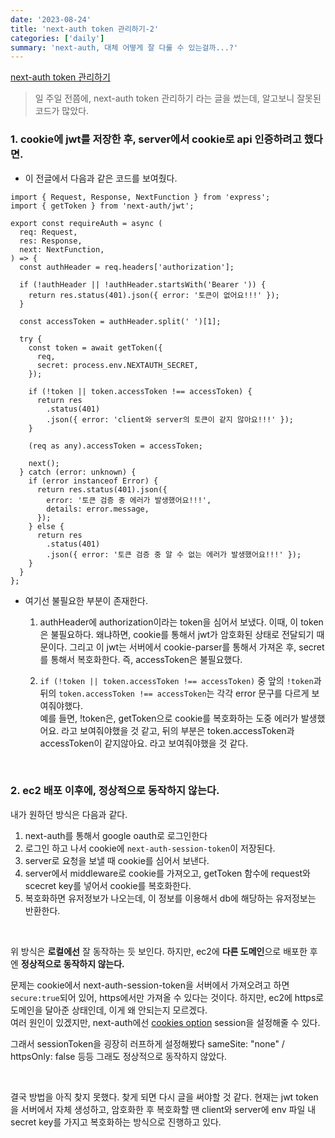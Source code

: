 ```yaml
---
date: '2023-08-24'
title: 'next-auth token 관리하기-2'
categories: ['daily']
summary: 'next-auth, 대체 어떻게 잘 다룰 수 있는걸까...?'
---
```


[next-auth token 관리하기](https://geuni620.github.io/blog/2023/8/18/next-auth/)

> 일 주일 전쯤에, next-auth token 관리하기 라는 글을 썼는데, 알고보니 잘못된 코드가 많았다.

### 1. cookie에 jwt를 저장한 후, server에서 cookie로 api 인증하려고 했다면.

- 이 전글에서 다음과 같은 코드를 보여줬다.

```TSX
import { Request, Response, NextFunction } from 'express';
import { getToken } from 'next-auth/jwt';

export const requireAuth = async (
  req: Request,
  res: Response,
  next: NextFunction,
) => {
  const authHeader = req.headers['authorization'];

  if (!authHeader || !authHeader.startsWith('Bearer ')) {
    return res.status(401).json({ error: '토큰이 없어요!!!' });
  }

  const accessToken = authHeader.split(' ')[1];

  try {
    const token = await getToken({
      req,
      secret: process.env.NEXTAUTH_SECRET,
    });

    if (!token || token.accessToken !== accessToken) {
      return res
        .status(401)
        .json({ error: 'client와 server의 토큰이 같지 않아요!!!' });
    }

    (req as any).accessToken = accessToken;

    next();
  } catch (error: unknown) {
    if (error instanceof Error) {
      return res.status(401).json({
        error: '토큰 검증 중 에러가 발생했어요!!!',
        details: error.message,
      });
    } else {
      return res
        .status(401)
        .json({ error: '토큰 검증 중 알 수 없는 에러가 발생했어요!!!' });
    }
  }
};
```

- 여기선 불필요한 부분이 존재한다.

  1. authHeader에 authorization이라는 token을 심어서 보냈다.
     이때, 이 token은 불필요하다. 왜냐하면, cookie를 통해서 jwt가 암호화된 상태로 전달되기 때문이다.
     그리고 이 jwt는 서버에서 cookie-parser를 통해서 가져온 후, secret를 통해서 복호화한다.
     즉, accessToken은 불필요했다.

  2. `if (!token || token.accessToken !== accessToken)` 중 앞의 `!token`과 뒤의 `token.accessToken !== accessToken`는 각각 error 문구를 다르게 보여줘야했다.  
     예를 들면, !token은, getToken으로 cookie를 복호화하는 도중 에러가 발생했어요. 라고 보여줘야했을 것 같고, 뒤의 부분은 token.accessToken과 accessToken이 같지않아요. 라고 보여줘야했을 것 같다.

<br>

### 2. ec2 배포 이후에, 정상적으로 동작하지 않는다.

내가 원하던 방식은 다음과 같다.

1. next-auth를 통해서 google oauth로 로그인한다
2. 로그인 하고 나서 cookie에 `next-auth-session-token`이 저장된다.
3. server로 요청을 보낼 때 cookie를 심어서 보낸다.
4. server에서 middleware로 cookie를 가져오고, getToken 함수에 request와 scecret key를 넣어서 cookie를 복호화한다.
5. 복호화하면 유저정보가 나오는데, 이 정보를 이용해서 db에 해당하는 유저정보는 반환한다.

<br>

위 방식은 **로컬에선** 잘 동작하는 듯 보인다. 하지만, ec2에 **다른 도메인**으로 배포한 후엔 **정상적으로 동작하지 않는다.**

문제는 cookie에서 next-auth-session-token을 서버에서 가져오려고 하면 `secure:true`되어 있어, https에서만 가져올 수 있다는 것이다.
하지만, ec2에 https로 도메인을 달아준 상태인데, 이게 왜 안되는지 모르겠다.  
여러 원인이 있겠지만, next-auth에선 [cookies option](https://next-auth.js.org/configuration/options#cookies) session을 설정해줄 수 있다.

그래서 sessionToken을 굉장히 러프하게 설정해봤다 sameSite: "none" / httpsOnly: false 등등
그래도 정상적으로 동작하지 않았다.

<br>

결국 방법을 아직 찾지 못했다. 찾게 되면 다시 글을 써야할 것 같다.
현재는 jwt token을 서버에서 자체 생성하고, 암호화한 후 복호화할 땐 client와 server에 env 파일 내 secret key를 가지고 복호화하는 방식으로 진행하고 있다.
